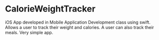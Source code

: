 # CalorieWeightTracker
iOS App developed in Mobile Application Development class using swift. Allows a user to track their weight and calories. A user can also track their meals. Very simple app.
